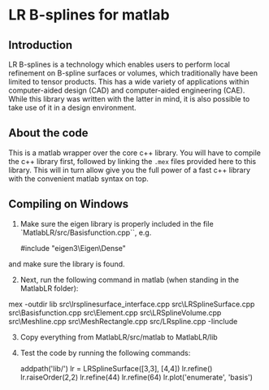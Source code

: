# LR B-splines for matlab


## Introduction

LR B-splines is a technology which enables users to perform local refinement on B-spline surfaces or volumes, which traditionally have been limited to tensor products. This has a wide variety of applications within computer-aided design (CAD) and computer-aided engineering (CAE). While this library was written with the latter in mind, it is also possible to take use of it in a design environment.

## About the code

This is a matlab wrapper over the core c++ library. You will have to compile the c++ library first, followed by linking the `.mex` files provided here to this library. This will in turn allow give you the full power of a fast c++ library with the convenient matlab syntax on top.

## Compiling on Windows

1. Make sure the eigen library is properly included in the file `MatlabLR/src/Basisfunction.cpp``, e.g.

    #include "eigen3\Eigen\Dense"

and make sure the library is found.

2. Next, run the following command in matlab (when standing in the MatlabLR folder):

mex -outdir lib src\lrsplinesurface_interface.cpp src\LRSplineSurface.cpp src\Basisfunction.cpp src\Element.cpp src\LRSplineVolume.cpp src\Meshline.cpp src\MeshRectangle.cpp src/LRspline.cpp -Iinclude

3. Copy everything from MatlabLR/src/matlab to MatlabLR/lib

4. Test the code by running the following commands:

    addpath('lib/')
    lr = LRSplineSurface([3,3], [4,4])
    lr.refine()
    lr.raiseOrder(2,2)
    lr.refine(44)
    lr.refine(64)
    lr.plot('enumerate', 'basis')